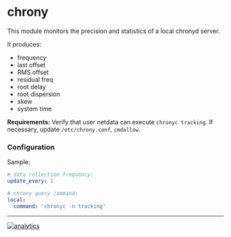 # chrony

This module monitors the precision and statistics of a local chronyd server.

It produces:

-   frequency
-   last offset
-   RMS offset
-   residual freq
-   root delay
-   root dispersion
-   skew
-   system time

**Requirements:**
Verify that user netdata can execute `chronyc tracking`. If necessary, update `/etc/chrony.conf`, `cmdallow`.

### Configuration

Sample:

```yaml
# data collection frequency:
update_every: 1

# chrony query command:
local:
  command: 'chronyc -n tracking'
```

- - -

[![analytics](https://www.google-analytics.com/collect?v=1&aip=1&t=pageview&_s=1&ds=github&dr=https%3A%2F%2Fgithub.com%2Fnetdata%2Fnetdata&dl=https%3A%2F%2Fmy-netdata.io%2Fgithub%2Fcollectors%2Fpython.d.plugin%2Fchrony%2FREADME&_u=MAC~&cid=5792dfd7-8dc4-476b-af31-da2fdb9f93d2&tid=UA-64295674-3)]()
